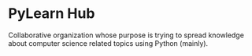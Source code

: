 # PyLearn Hub

Collaborative organization whose purpose is trying to spread knowledge about computer science related topics using Python (mainly).

